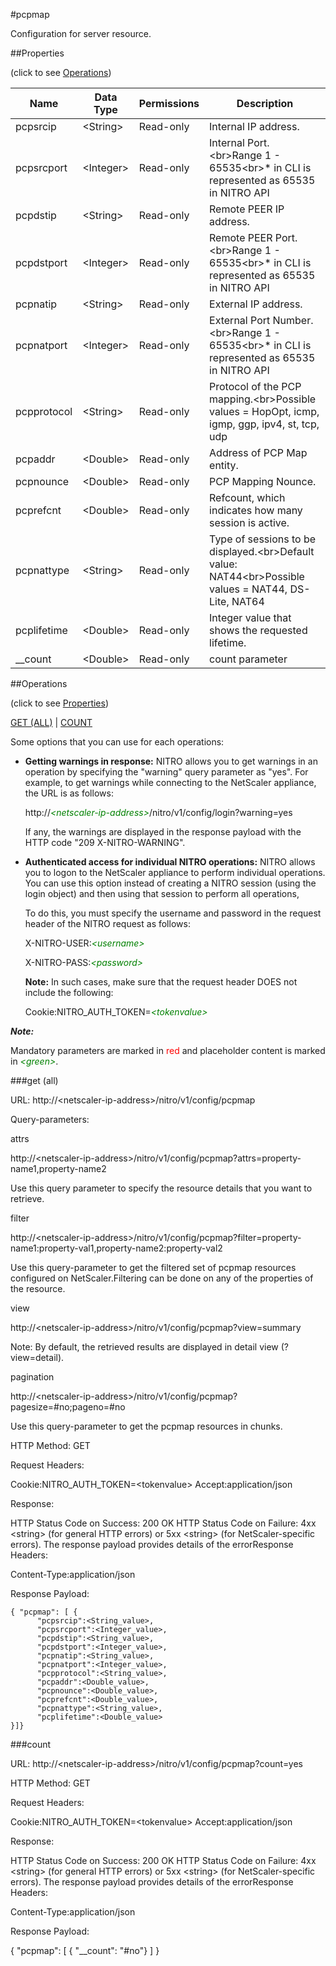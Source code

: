 #pcpmap

Configuration for server resource.


##Properties 
<span>(click to see [Operations](#operations))</span>


<table><thead><tr><th>Name</th><th> Data Type</th><th> Permissions</th><th>Description</th></tr></thead><tbody><tr><td>pcpsrcip</td><td>&lt;String></td><td>Read-only</td><td>Internal IP address.</td><tr><tr><td>pcpsrcport</td><td>&lt;Integer></td><td>Read-only</td><td>Internal Port.&lt;br>Range 1 - 65535&lt;br>* in CLI is represented as 65535 in NITRO API</td><tr><tr><td>pcpdstip</td><td>&lt;String></td><td>Read-only</td><td>Remote PEER IP address.</td><tr><tr><td>pcpdstport</td><td>&lt;Integer></td><td>Read-only</td><td>Remote PEER Port.&lt;br>Range 1 - 65535&lt;br>* in CLI is represented as 65535 in NITRO API</td><tr><tr><td>pcpnatip</td><td>&lt;String></td><td>Read-only</td><td>External IP address.</td><tr><tr><td>pcpnatport</td><td>&lt;Integer></td><td>Read-only</td><td>External Port Number.&lt;br>Range 1 - 65535&lt;br>* in CLI is represented as 65535 in NITRO API</td><tr><tr><td>pcpprotocol</td><td>&lt;String></td><td>Read-only</td><td>Protocol of the PCP mapping.&lt;br>Possible values = HopOpt, icmp, igmp, ggp, ipv4, st, tcp, udp</td><tr><tr><td>pcpaddr</td><td>&lt;Double></td><td>Read-only</td><td>Address of PCP Map entity.</td><tr><tr><td>pcpnounce</td><td>&lt;Double></td><td>Read-only</td><td>PCP Mapping Nounce.</td><tr><tr><td>pcprefcnt</td><td>&lt;Double></td><td>Read-only</td><td>Refcount, which indicates how many session is active.</td><tr><tr><td>pcpnattype</td><td>&lt;String></td><td>Read-only</td><td>Type of sessions to be displayed.&lt;br>Default value: NAT44&lt;br>Possible values = NAT44, DS-Lite, NAT64</td><tr><tr><td>pcplifetime</td><td>&lt;Double></td><td>Read-only</td><td>Integer value that shows the requested lifetime.</td><tr><tr><td>__count</td><td>&lt;Double></td><td>Read-only</td><td>count parameter</td><tr></tbody></table>
##Operations 
<span>(click to see [Properties](#properties))</span>


[GET (ALL)](#get-(all)) | [COUNT](#count)


Some options that you can use for each operations:
<ul><li><p><b>Getting warnings in response:</b> NITRO allows you to get warnings in an operation by specifying the "warning" query parameter as "yes". For example, to get warnings while connecting to the NetScaler appliance, the URL is as follows:</p><p>http://<span style="color:green;font-style:italic;">&lt;netscaler-ip-address&gt;</span>/nitro/v1/config/login?warning=yes</p><p>If any, the warnings are displayed in the response payload with the HTTP code "209 X-NITRO-WARNING".</p></li><li><p><b>Authenticated access for individual NITRO operations:</b> NITRO allows you to logon to the NetScaler appliance to perform individual operations. You can use this option instead of creating a NITRO session (using the login object) and then using that session to perform all operations,</p><p>To do this, you must specify the username and password in the request header of the NITRO request as follows:</p><p>X-NITRO-USER:<span style="color:green;font-style:italic;">&lt;username&gt;</span></p><p>X-NITRO-PASS:<span style="color:green;font-style:italic;">&lt;password&gt;</span></p><p><b>Note:</b> In such cases, make sure that the request header DOES not include the following:</p><p>Cookie:NITRO_AUTH_TOKEN=<span style="color:green;font-style:italic;">&lt;tokenvalue&gt;</span></p></li></ul>



***Note:*** 
Mandatory parameters are marked in <span style="color:#FF0000;">red</span> and placeholder content is marked in <span style="color:green;font-style:italic">&lt;green&gt;</span>.

###get (all)



URL: http://&lt;netscaler-ip-address&gt;/nitro/v1/config/pcpmap
Query-parameters:
attrs
http://&lt;netscaler-ip-address&gt;/nitro/v1/config/pcpmap?attrs=property-name1,property-name2
Use this query parameter to specify the resource details that you want to retrieve.


filter
http://&lt;netscaler-ip-address&gt;/nitro/v1/config/pcpmap?filter=property-name1:property-val1,property-name2:property-val2
Use this query-parameter to get the filtered set of pcpmap resources configured on NetScaler.Filtering can be done on any of the properties of the resource.


view
http://&lt;netscaler-ip-address&gt;/nitro/v1/config/pcpmap?view=summary
Note: By default, the retrieved results are displayed in detail view (?view=detail).


pagination
http://&lt;netscaler-ip-address&gt;/nitro/v1/config/pcpmap?pagesize=#no;pageno=#no
Use this query-parameter to get the pcpmap resources in chunks.



HTTP Method: GET
Request Headers:

Cookie:NITRO_AUTH_TOKEN=&lt;tokenvalue&gt;Accept:application/json

Response:
HTTP Status Code on Success: 200 OKHTTP Status Code on Failure: 4xx &lt;string&gt; (for general HTTP errors) or 5xx &lt;string&gt; (for NetScaler-specific errors). The response payload provides details of the errorResponse Headers:

Content-Type:application/json

Response Payload: ```{ "pcpmap": [ {      "pcpsrcip":<String_value>,      "pcpsrcport":<Integer_value>,      "pcpdstip":<String_value>,      "pcpdstport":<Integer_value>,      "pcpnatip":<String_value>,      "pcpnatport":<Integer_value>,      "pcpprotocol":<String_value>,      "pcpaddr":<Double_value>,      "pcpnounce":<Double_value>,      "pcprefcnt":<Double_value>,      "pcpnattype":<String_value>,      "pcplifetime":<Double_value>}]}```



###count



URL: http://&lt;netscaler-ip-address&gt;/nitro/v1/config/pcpmap?count=yes
HTTP Method: GET
Request Headers:

Cookie:NITRO_AUTH_TOKEN=&lt;tokenvalue&gt;Accept:application/json

Response:
HTTP Status Code on Success: 200 OKHTTP Status Code on Failure: 4xx &lt;string&gt; (for general HTTP errors) or 5xx &lt;string&gt; (for NetScaler-specific errors). The response payload provides details of the errorResponse Headers:

Content-Type:application/json

Response Payload: 
{ "pcpmap": [ { "__count": "#no"} ] }


